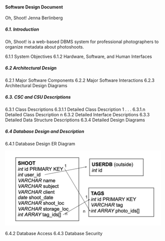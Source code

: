 #### Software Design Document
Oh, Shoot!
Jenna Berlinberg

##### 6.1. Introduction
Oh, Shoot! is a web-based DBMS system for professional photographers to organize metadata about photoshoots.

6.1.1     System Objectives
6.1.2     Hardware, Software, and Human Interfaces

##### 6.2 Architectural Design
6.2.1     Major Software Components
6.2.2     Major Software Interactions
6.2.3     Architectural Design Diagrams

##### 6.3. CSC and CSU Descriptions
6.3.1     Class Descriptions
6.3.1.1   Detailed Class Description 1
                  .
                  .
                  .
6.3.1.n   Detailed Class Description n
6.3.2     Detailed Interface Descriptions
6.3.3     Detailed Data Structure Descriptions
6.3.4     Detailed Design Diagrams

##### 6.4 Database Design and Description
6.4.1     Database Design ER Diagram

![Database Schema](/sdf/img/schema.png)

6.4.2     Database Access
6.4.3     Database Security
